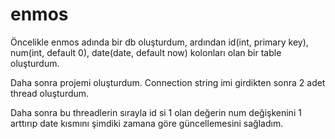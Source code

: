# enmos

Öncelikle enmos adında bir db oluşturdum, ardından id(int, primary key), num(int, default 0), date(date, default now) kolonları olan bir table oluşturdum.

Daha sonra projemi oluşturdum. Connection string imi girdikten sonra 2 adet thread oluşturdum. 

Daha sonra bu threadlerin sırayla id si 1 olan değerin num değişkenini 1 arttırıp date kısmını şimdiki zamana göre güncellemesini sağladım.

